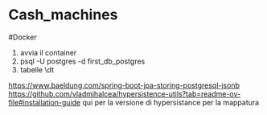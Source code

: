 # Cash_machines


#Docker 
1. avvia il container
2. psql -U postgres -d first_db_postgres
3. tabelle \dt




https://www.baeldung.com/spring-boot-jpa-storing-postgresql-jsonb
https://github.com/vladmihalcea/hypersistence-utils?tab=readme-ov-file#installation-guide qui per la versione di hypersistance per la mappatura

